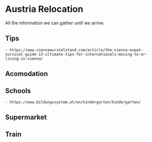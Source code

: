 # Austria Relocation
All the information we can gather until we arrive.


## Tips ##
    - https://www.viennawurstelstand.com/article/the-vienna-expat-survival-guide-13-ultimate-tips-for-internationals-moving-to-or-living-in-vienna/

## Acomodation ##

## Schools ##
    - https://www.bildungssystem.at/en/kindergarten/kindergarten/


## Supermarket ##


## Train ##
